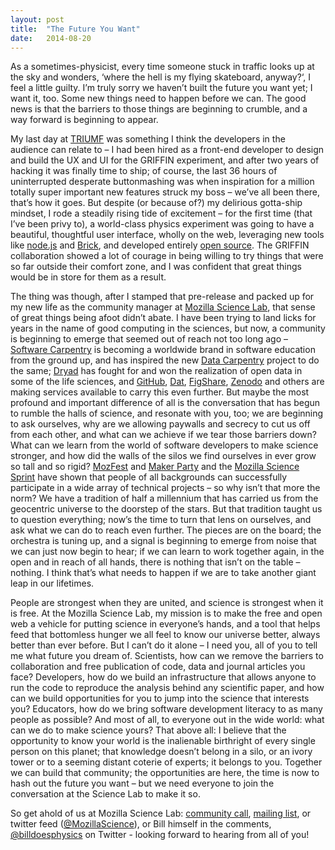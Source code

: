 ```yaml
---
layout: post
title:  "The Future You Want"
date:   2014-08-20
---
```


As a sometimes-physicist, every time someone stuck in traffic looks up at the sky and wonders, ‘where the hell is my flying skateboard, anyway?‘, I feel a little guilty.  I’m truly sorry we haven’t built the future you want yet; I want it, too.  Some new things need to happen before we can.  The good news is that the barriers to those things are beginning to crumble, and a way forward is beginning to appear.

My last day at [TRIUMF][triumf] was something I think the developers in the audience can relate to – I had been hired as a front-end developer to design and build the UX and UI for the GRIFFIN experiment, and after two years of hacking it was finally time to ship; of course, the last 36 hours of uninterrupted desperate buttonmashing was when inspiration for a million totally super important new features struck my boss – we’ve all been there, that’s how it goes.  But despite (or because of?) my delirious gotta-ship mindset, I rode a steadily rising tide of excitement – for the first time (that I’ve been privy to), a world-class physics experiment was going to have a beautiful, thoughtful user interface, wholly on the web, leveraging new tools like [node.js][node] and [Brick][brick], and developed entirely [open source][os].  The GRIFFIN collaboration showed a lot of courage in being willing to try things that were so far outside their comfort zone, and I was confident that great things would be in store for them as a result.

The thing was though, after I stamped that pre-release and packed up for my new life as the community manager at [Mozilla Science Lab][msl], that sense of great things being afoot didn’t abate.   I have been trying to land licks for years in the name of good computing in the sciences, but now, a community is beginning to emerge that seemed out of reach not too long ago – [Software Carpentry][swc] is becoming a worldwide brand in software education from the ground up, and has inspired the new [Data Carpentry][dc] project to do the same; [Dryad][dryad] has fought for and won the realization of open data in some of the life sciences, and [GitHub][github], [Dat][dat], [FigShare][figshare], [Zenodo][zenodo] and others are making services available to carry this even further.  But maybe the most profound and important difference of all is the conversation that has begun to rumble the halls of science, and resonate with you, too; we are beginning to ask ourselves, why are we allowing paywalls and secrecy to cut us off from each other, and what can we achieve if we tear those barriers down?  What can we learn from the world of software developers to make science stronger, and how did the walls of the silos we find ourselves in ever grow so tall and so rigid?  [MozFest][mozfest] and [Maker Party][makerParty] and the [Mozilla Science Sprint][sprint] have shown that people of all backgrounds can successfully participate in a wide array of technical projects – so why isn’t that more the norm?   We have a tradition of half a millennium that has carried us from the geocentric universe to the doorstep of the stars.  But that tradition taught us to question everything; now’s the time to turn that lens on ourselves, and ask what we can do to reach even further.  The pieces are on the board; the orchestra is tuning up, and a signal is beginning to emerge from noise that we can just now begin to hear; if we can learn to work together again, in the open and in reach of all hands, there is nothing that isn’t on the table – nothing.  I think that’s what needs to happen if we are to take another giant leap in our lifetimes.

People are strongest when they are united, and science is strongest when it is free.  At the Mozilla Science Lab, my mission is to make the free and open web a vehicle for putting science in everyone’s hands, and a tool that helps feed that bottomless hunger we all feel to know our universe better, always better than ever before.  But I can’t do it alone – I need you, all of you to tell me what future you dream of.  Scientists, how can we remove the barriers to collaboration and free publication of code, data and journal articles you face?  Developers, how do we build an infrastructure that allows anyone to run the code to reproduce the analysis behind any scientific paper, and how can we build opportunities for you to jump into the science that interests you?  Educators, how do we bring software development literacy to as many people as possible?  And most of all, to everyone out in the wide world: what can we do to make science yours?  That above all: I believe that the opportunity to know your world is the inalienable birthright of every single person on this planet; that knowledge doesn’t belong in a silo, or an ivory tower or to a seeming distant coterie of experts; it belongs to you.  Together we can build that community; the opportunities are here, the time is now to hash out the future you want – but we need everyone to join the conversation at the Science Lab to make it so.

So get ahold of us at Mozilla Science Lab: [community call][cc], [mailing list][mail], or twitter feed ([@MozillaScience][mslTwitter]), or Bill himself in the comments, [@billdoesphysics][billTwitter] on Twitter - looking forward to hearing from all of you!


[triumf]: http://www.triumf.ca/
[node]: http://nodejs.org/
[brick]: https://mozbrick.github.io/
[os]: https://github.com/GRIFFINCollaboration
[msl]: http://mozillascience.org/
[swc]: http://software-carpentry.org/
[dc]: https://github.com/datacarpentry
[dryad]: http://datadryad.org/
[github]: https://github.com/
[dat]: http://dat-data.com/
[figshare]: http://figshare.com/
[zenodo]: http://zenodo.org/
[mozfest]: http://2014.mozillafestival.org/
[makerParty]: https://party.webmaker.org/
[sprint]: https://etherpad.mozilla.org/sciencelab-2014summersprint-sites
[cc]: https://wiki.mozilla.org/ScienceLab/Calls
[mail]: https://mail.mozilla.org/listinfo/mozillascience
[mslTwitter]: https://twitter.com/MozillaScience/
[billTwitter]: https://twitter.com/billdoesphysics



